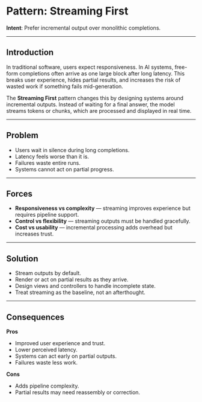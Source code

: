 # Pattern: Streaming First

**Intent**: Prefer incremental output over monolithic completions.

---

## Introduction

In traditional software, users expect responsiveness. In AI systems, free-form completions often arrive as one large block after long latency. This breaks user experience, hides partial results, and increases the risk of wasted work if something fails mid-generation.

The **Streaming First** pattern changes this by designing systems around incremental outputs. Instead of waiting for a final answer, the model streams tokens or chunks, which are processed and displayed in real time.

---

## Problem

- Users wait in silence during long completions.  
- Latency feels worse than it is.  
- Failures waste entire runs.  
- Systems cannot act on partial progress.  

---

## Forces

- **Responsiveness vs complexity** — streaming improves experience but requires pipeline support.  
- **Control vs flexibility** — streaming outputs must be handled gracefully.  
- **Cost vs usability** — incremental processing adds overhead but increases trust.  

---

## Solution

- Stream outputs by default.  
- Render or act on partial results as they arrive.  
- Design views and controllers to handle incomplete state.  
- Treat streaming as the baseline, not an afterthought.  

---

## Consequences

**Pros**  
- Improved user experience and trust.  
- Lower perceived latency.  
- Systems can act early on partial outputs.  
- Failures waste less work.  

**Cons**  
- Adds pipeline complexity.  
- Partial results may need reassembly or correction.  
